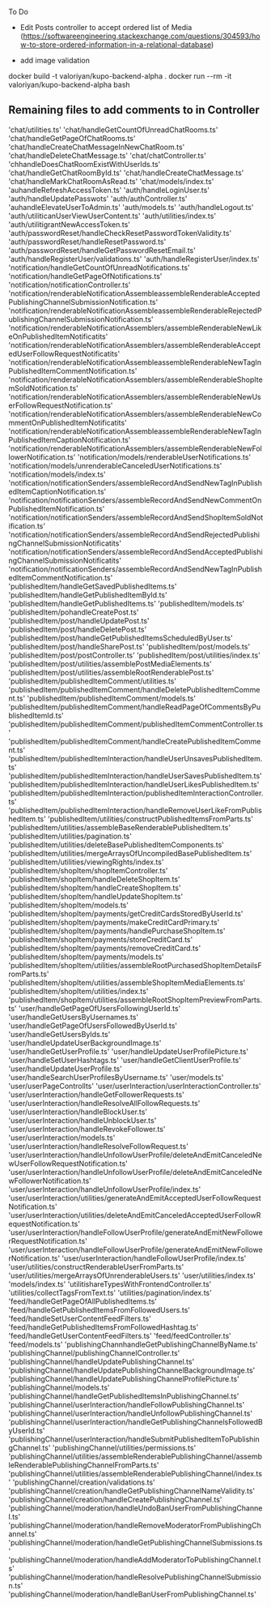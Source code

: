 To Do

- Edit Posts controller to accept ordered list of Media (https://softwareengineering.stackexchange.com/questions/304593/how-to-store-ordered-information-in-a-relational-database)

- add image validation

docker build -t valoriyan/kupo-backend-alpha .
docker run --rm -it valoriyan/kupo-backend-alpha bash

## Remaining files to add comments to in Controller

'chat/utilities.ts'
'chat/handleGetCountOfUnreadChatRooms.ts'
'chat/handleGetPageOfChatRooms.ts'
'chat/handleCreateChatMessageInNewChatRoom.ts'
'chat/handleDeleteChatMessage.ts'
'chat/chatController.ts'
'chhandleDoesChatRoomExistWithUserIds.ts'
'chat/handleGetChatRoomById.ts'
'chat/handleCreateChatMessage.ts'
'chat/handleMarkChatRoomAsRead.ts'
'chat/models/index.ts'
'auhandleRefreshAccessToken.ts'
'auth/handleLoginUser.ts'
'auth/handleUpdatePasswots'
'auth/authController.ts'
'auhandleElevateUserToAdmin.ts'
'auth/models.ts'
'auth/handleLogout.ts'
'auth/utiliticanUserViewUserContent.ts'
'auth/utilities/index.ts'
'auth/utilitigrantNewAccessToken.ts'
'auth/passwordReset/handleCheckResetPasswordTokenValidity.ts'
'auth/passwordReset/handleResetPassword.ts'
'auth/passwordReset/handleGetPasswordResetEmail.ts'
'auth/handleRegisterUser/validations.ts'
'auth/handleRegisterUser/index.ts'
'notification/handleGetCountOfUnreadNotifications.ts'
'notification/handleGetPageOfNotifications.ts'
'notification/notificationController.ts'
'notification/renderableNotificationAssembleassembleRenderableAcceptedPublishingChannelSubmissionNotification.ts'
'notification/renderableNotificationAssembleassembleRenderableRejectedPublishingChannelSubmissionNotification.ts'
'notification/renderableNotificationAssemblers/assembleRenderableNewLikeOnPublishedItemNotificatits'
'notification/renderableNotificationAssemblers/assembleRenderableAcceptedUserFollowRequestNotificatits'
'notification/renderableNotificationAssembleassembleRenderableNewTagInPublishedItemCommentNotification.ts'
'notification/renderableNotificationAssemblers/assembleRenderableShopItemSoldNotification.ts'
'notification/renderableNotificationAssemblers/assembleRenderableNewUserFollowRequestNotification.ts'
'notification/renderableNotificationAssemblers/assembleRenderableNewCommentOnPublishedItemNotificatits'
'notification/renderableNotificationAssembleassembleRenderableNewTagInPublishedItemCaptionNotification.ts'
'notification/renderableNotificationAssemblers/assembleRenderableNewFollowerNotification.ts'
'notification/models/renderableUserNotifications.ts'
'notification/models/unrenderableCanceledUserNotifications.ts'
'notification/models/index.ts'
'notification/notificationSenders/assembleRecordAndSendNewTagInPublishedItemCaptionNotification.ts'
'notification/notificationSenders/assembleRecordAndSendNewCommentOnPublishedItemNotification.ts'
'notification/notificationSenders/assembleRecordAndSendShopItemSoldNotification.ts'
'notification/notificationSenders/assembleRecordAndSendRejectedPublishingChannelSubmissionNotificatits'
'notification/notificationSenders/assembleRecordAndSendAcceptedPublishingChannelSubmissionNotificatits'
'notification/notificationSenders/assembleRecordAndSendNewTagInPublishedItemCommentNotification.ts'
'publishedItem/handleGetSavedPublishedItems.ts'
'publishedItem/handleGetPublishedItemById.ts'
'publishedItem/handleGetPublishedItems.ts'
'publishedItem/models.ts'
'publishedItem/pohandleCreatePost.ts'
'publishedItem/post/handleUpdatePost.ts'
'publishedItem/post/handleDeletePost.ts'
'publishedItem/post/handleGetPublishedItemsScheduledByUser.ts'
'publishedItem/post/handleSharePost.ts'
'publishedItem/post/models.ts'
'publishedItem/post/postController.ts'
'publishedItem/post/utilities/index.ts'
'publishedItem/post/utilities/assemblePostMediaElements.ts'
'publishedItem/post/utilities/assembleRootRenderablePost.ts'
'publishedItem/publishedItemComment/utilities.ts'
'publishedItem/publishedItemComment/handleDeletePublishedItemComment.ts'
'publishedItem/publishedItemComment/models.ts'
'publishedItem/publishedItemComment/handleReadPageOfCommentsByPublishedItemId.ts'
'publishedItem/publishedItemComment/publishedItemCommentController.ts'
'publishedItem/publishedItemComment/handleCreatePublishedItemComment.ts'
'publishedItem/publishedItemInteraction/handleUserUnsavesPublishedItem.ts'
'publishedItem/publishedItemInteraction/handleUserSavesPublishedItem.ts'
'publishedItem/publishedItemInteraction/handleUserLikesPublishedItem.ts'
'publishedItem/publishedItemInteraction/publishedItemInteractionController.ts'
'publishedItem/publishedItemInteraction/handleRemoveUserLikeFromPublishedItem.ts'
'publishedItem/utilities/constructPublishedItemsFromParts.ts'
'publishedItem/utilities/assembleBaseRenderablePublishedItem.ts'
'publishedItem/utilities/pagination.ts'
'publishedItem/utilities/deleteBasePublishedItemComponents.ts'
'publishedItem/utilities/mergeArraysOfUncompiledBasePublishedItem.ts'
'publishedItem/utilities/viewingRights/index.ts'
'publishedItem/shopItem/shopItemController.ts'
'publishedItem/shopItem/handleDeleteShopItem.ts'
'publishedItem/shopItem/handleCreateShopItem.ts'
'publishedItem/shopItem/handleUpdateShopItem.ts'
'publishedItem/shopItem/models.ts'
'publishedItem/shopItem/payments/getCreditCardsStoredByUserId.ts'
'publishedItem/shopItem/payments/makeCreditCardPrimary.ts'
'publishedItem/shopItem/payments/handlePurchaseShopItem.ts'
'publishedItem/shopItem/payments/storeCreditCard.ts'
'publishedItem/shopItem/payments/removeCreditCard.ts'
'publishedItem/shopItem/payments/models.ts'
'publishedItem/shopItem/utilities/assembleRootPurchasedShopItemDetailsFromParts.ts'
'publishedItem/shopItem/utilities/assembleShopItemMediaElements.ts'
'publishedItem/shopItem/utilities/index.ts'
'publishedItem/shopItem/utilities/assembleRootShopItemPreviewFromParts.ts'
'user/handleGetPageOfUsersFollowingUserId.ts'
'user/handleGetUsersByUsernames.ts'
'user/handleGetPageOfUsersFollowedByUserId.ts'
'user/handleGetUsersByIds.ts'
'user/handleUpdateUserBackgroundImage.ts'
'user/handleGetUserProfile.ts'
'user/handleUpdateUserProfilePicture.ts'
'user/handleSetUserHashtags.ts'
'user/handleGetClientUserProfile.ts'
'user/handleUpdateUserProfile.ts'
'user/handleSearchUserProfilesByUsername.ts'
'user/models.ts'
'user/userPageControllts'
'user/userInteraction/userInteractionController.ts'
'user/userInteraction/handleGetFollowerRequests.ts'
'user/userInteraction/handleResolveAllFollowRequests.ts'
'user/userInteraction/handleBlockUser.ts'
'user/userInteraction/handleUnblockUser.ts'
'user/userInteraction/handleRevokeFollower.ts'
'user/userInteraction/models.ts'
'user/userInteraction/handleResolveFollowRequest.ts'
'user/userInteraction/handleUnfollowUserProfile/deleteAndEmitCanceledNewUserFollowRequestNotification.ts'
'user/userInteraction/handleUnfollowUserProfile/deleteAndEmitCanceledNewFollowerNotification.ts'
'user/userInteraction/handleUnfollowUserProfile/index.ts'
'user/userInteraction/utilities/generateAndEmitAcceptedUserFollowRequestNotification.ts'
'user/userInteraction/utilities/deleteAndEmitCanceledAcceptedUserFollowRequestNotification.ts'
'user/userInteraction/handleFollowUserProfile/generateAndEmitNewFollowerRequestNotification.ts'
'user/userInteraction/handleFollowUserProfile/generateAndEmitNewFollowerNotification.ts'
'user/userInteraction/handleFollowUserProfile/index.ts'
'user/utilities/constructRenderableUserFromParts.ts'
'user/utilities/mergeArraysOfUnrenderableUsers.ts'
'user/utilities/index.ts'
'models/index.ts'
'utilitishareTypesWithFrontendController.ts'
'utilities/collectTagsFromText.ts'
'utilities/pagination/index.ts'
'feed/handleGetPageOfAllPublishedItems.ts'
'feed/handleGetPublishedItemsFromFollowedUsers.ts'
'feed/handleSetUserContentFeedFilters.ts'
'feed/handleGetPublishedItemsFromFollowedHashtag.ts'
'feed/handleGetUserContentFeedFilters.ts'
'feed/feedController.ts'
'feed/models.ts'
'publishingChannhandleGetPublishingChannelByName.ts'
'publishingChannel/publishingChannelController.ts'
'publishingChannel/handleUpdatePublishingChannel.ts'
'publishingChannel/handleUpdatePublishingChannelBackgroundImage.ts'
'publishingChannel/handleUpdatePublishingChannelProfilePicture.ts'
'publishingChannel/models.ts'
'publishingChannel/handleGetPublishedItemsInPublishingChannel.ts'
'publishingChannel/userInteraction/handleFollowPublishingChannel.ts'
'publishingChannel/userInteraction/handleUnfollowPublishingChannel.ts'
'publishingChannel/userInteraction/handleGetPublishingChannelsFollowedByUserId.ts'
'publishingChannel/userInteraction/handleSubmitPublishedItemToPublishingChannel.ts'
'publishingChannel/utilities/permissions.ts'
'publishingChannel/utilities/assembleRenderablePublishingChannel/assembleRenderablePublishingChannelFromParts.ts'
'publishingChannel/utilities/assembleRenderablePublishingChannel/index.ts'
'publishingChannel/creation/validations.ts'
'publishingChannel/creation/handleGetPublishingChannelNameValidity.ts'
'publishingChannel/creation/handleCreatePublishingChannel.ts'
'publishingChannel/moderation/handleUndoBanUserFromPublishingChannel.ts'
'publishingChannel/moderation/handleRemoveModeratorFromPublishingChannel.ts'
'publishingChannel/moderation/handleGetPublishingChannelSubmissions.ts'
'publishingChannel/moderation/handleAddModeratorToPublishingChannel.ts'
'publishingChannel/moderation/handleResolvePublishingChannelSubmission.ts'
'publishingChannel/moderation/handleBanUserFromPublishingChannel.ts'
